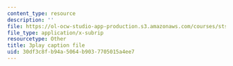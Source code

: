 ```yaml
---
content_type: resource
description: ''
file: https://ol-ocw-studio-app-production.s3.amazonaws.com/courses/sts-081-innovation-systems-for-science-technology-energy-manufacturing-and-health-spring-2017/30df3c8fb94a5064b9037705015a4ee7_cvBIpLYtj1U.vtt
file_type: application/x-subrip
resourcetype: Other
title: 3play caption file
uid: 30df3c8f-b94a-5064-b903-7705015a4ee7
---
```

